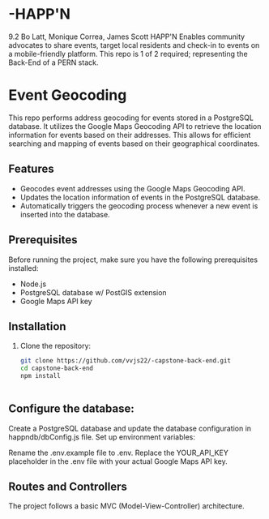 # -HAPP'N

9.2 Bo Latt, Monique Correa, James Scott
HAPP'N Enables community advocates to share events, target local residents and check-in to events on a mobile-friendly platform. This repo is 1 of 2 required; representing the Back-End of a PERN stack.

# Event Geocoding

This repo performs address geocoding for events stored in a PostgreSQL database. It utilizes the Google Maps Geocoding API to retrieve the location information for events based on their addresses. This allows for efficient searching and mapping of events based on their geographical coordinates.

## Features

- Geocodes event addresses using the Google Maps Geocoding API.
- Updates the location information of events in the PostgreSQL database.
- Automatically triggers the geocoding process whenever a new event is inserted into the database.

## Prerequisites

Before running the project, make sure you have the following prerequisites installed:

- Node.js
- PostgreSQL database w/ PostGIS extension
- Google Maps API key

## Installation

1. Clone the repository:

   ```bash
   git clone https://github.com/vvjs22/-capstone-back-end.git
   cd capstone-back-end
   npm install
 
## Configure the database:

Create a PostgreSQL database and update the database configuration in happndb/dbConfig.js file.
Set up environment variables:

Rename the .env.example file to .env.
Replace the YOUR_API_KEY placeholder in the .env file with your actual Google Maps API key.

## Routes and Controllers
The project follows a basic MVC (Model-View-Controller) architecture. 

